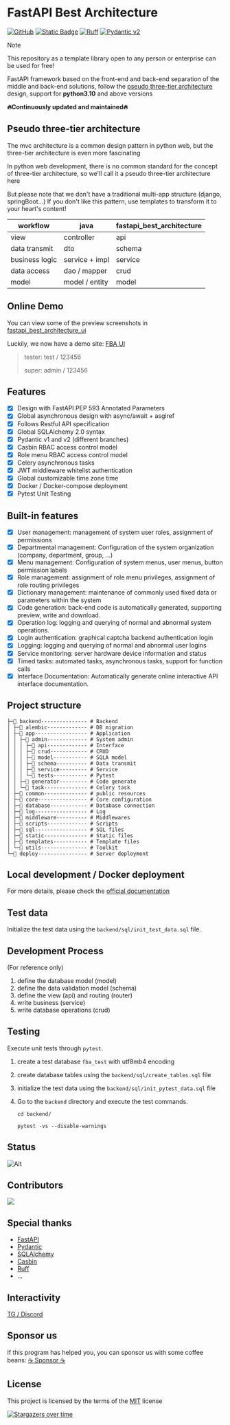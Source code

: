 # FastAPI Best Architecture

[![GitHub](https://img.shields.io/github/license/fastapi-practices/fastapi_best_architecture)](https://github.com/fastapi-practices/fastapi_best_architecture/blob/master/LICENSE)
[![Static Badge](https://img.shields.io/badge/python-3.10%2B-blue)](https://www.python.org/downloads/)
[![Ruff](https://img.shields.io/endpoint?url=https://raw.githubusercontent.com/astral-sh/ruff/main/assets/badge/v2.json)](https://github.com/astral-sh/ruff)
[![Pydantic v2](https://img.shields.io/endpoint?url=https://raw.githubusercontent.com/pydantic/pydantic/main/docs/badge/v2.json)](https://pydantic.dev)

> [!NOTE]
> This repository as a template library open to any person or enterprise can be used for free!

FastAPI framework based on the front-end and back-end separation of the middle and back-end solutions, follow
the [pseudo three-tier architecture](#pseudo-three-tier-architecture) design, support for **python3.10** and above
versions

**🔥Continuously updated and maintained🔥**

## Pseudo three-tier architecture

The mvc architecture is a common design pattern in python web, but the three-tier architecture is even more fascinating

In python web development, there is no common standard for the concept of three-tier architecture, so we'll call it a
pseudo three-tier architecture here

But please note that we don't have a traditional multi-app structure (django, springBoot...) If you don't like this
pattern, use templates to transform it to your heart's content!

| workflow       | java           | fastapi_best_architecture |
|----------------|----------------|---------------------------|
| view           | controller     | api                       |
| data transmit  | dto            | schema                    |
| business logic | service + impl | service                   |
| data access    | dao / mapper   | crud                      |
| model          | model / entity | model                     |

## Online Demo

You can view some of the preview screenshots
in [fastapi_best_architecture_ui](https://github.com/fastapi-practices/fastapi_best_architecture_ui)

Luckily, we now have a demo site: [FBA UI](https://fba.xwboy.top/)

> tester: test / 123456
>
> super: admin / 123456

## Features

- [x] Design with FastAPI PEP 593 Annotated Parameters
- [x] Global asynchronous design with async/await + asgiref
- [x] Follows Restful API specification
- [x] Global SQLAlchemy 2.0 syntax
- [x] Pydantic v1 and v2 (different branches)
- [x] Casbin RBAC access control model
- [x] Role menu RBAC access control model
- [x] Celery asynchronous tasks
- [x] JWT middleware whitelist authentication
- [x] Global customizable time zone time
- [x] Docker / Docker-compose deployment
- [x] Pytest Unit Testing

## Built-in features

- [x] User management: management of system user roles, assignment of permissions
- [x] Departmental management: Configuration of the system organization (company, department, group, ...)
- [x] Menu management: Configuration of system menus, user menus, button permission labels
- [x] Role management: assignment of role menu privileges, assignment of role routing privileges
- [x] Dictionary management: maintenance of commonly used fixed data or parameters within the system
- [x] Code generation: back-end code is automatically generated, supporting preview, write and download.
- [x] Operation log: logging and querying of normal and abnormal system operations.
- [x] Login authentication: graphical captcha backend authentication login
- [x] Logging: logging and querying of normal and abnormal user logins
- [x] Service monitoring: server hardware device information and status
- [x] Timed tasks: automated tasks, asynchronous tasks, support for function calls
- [x] Interface Documentation: Automatically generate online interactive API interface documentation.

## Project structure

```
├─📁 backend--------------- # Backend
│ ├─📁 alembic------------- # DB migration
│ ├─📁 app----------------- # Application
│ │ ├─📁 admin------------- # System admin
│ │ │ ├─📁 api------------- # Interface
│ │ │ ├─📁 crud------------ # CRUD
│ │ │ ├─📁 model----------- # SQLA model
│ │ │ ├─📁 schema---------- # Data transmit
│ │ │ ├─📁 service--------- # Service
│ │ │ └─📁 tests----------- # Pytest
│ │ ├─📁 generator--------- # Code generate
│ │ └─📁 task-------------- # Celery task
│ ├─📁 common-------------- # public resources
│ ├─📁 core---------------- # Core configuration
│ ├─📁 database------------ # Database connection
│ ├─📁 log----------------- # Log
│ ├─📁 middleware---------- # Middlewares
│ ├─📁 scripts------------- # Scripts
│ ├─📁 sql----------------- # SQL files
│ ├─📁 static-------------- # Static files
│ ├─📁 templates----------- # Template files
│ └─📁 utils--------------- # Toolkit
└─📁 deploy---------------- # Server deployment
```

## Local development / Docker deployment

For more details, please check
the [official documentation](https://fastapi-practices.github.io/fastapi_best_architecture_docs/)

## Test data

Initialize the test data using the `backend/sql/init_test_data.sql` file.

## Development Process

(For reference only)

1. define the database model (model)
2. define the data validation model (schema)
3. define the view (api) and routing (router)
4. write business (service)
5. write database operations (crud)

## Testing

Execute unit tests through `pytest`.

1. create a test database `fba_test` with utf8mb4 encoding
2. create database tables using the `backend/sql/create_tables.sql` file
3. initialize the test data using the `backend/sql/init_pytest_data.sql` file
4. Go to the `backend` directory and execute the test commands.

   ```shell
   cd backend/
   
   pytest -vs --disable-warnings
   ```

## Status

![Alt](https://repobeats.axiom.co/api/embed/b2174ef1abbebaea309091f1c998fc97d0c1536a.svg "Repo beats analytics image")

## Contributors

<a href="https://github.com/fastapi-practices/fastapi_best_architecture/graphs/contributors">
  <img src="https://contrib.rocks/image?repo=fastapi-practices/fastapi_best_architecture"/>
</a>

## Special thanks

- [FastAPI](https://fastapi.tiangolo.com/)
- [Pydantic](https://docs.pydantic.dev/latest/)
- [SQLAlchemy](https://docs.sqlalchemy.org/en/20/)
- [Casbin](https://casbin.org/zh/)
- [Ruff](https://beta.ruff.rs/docs/)
- ...

## Interactivity

[TG / Discord](https://wu-clan.github.io/homepage/)

## Sponsor us

If this program has helped you, you can sponsor us with some coffee
beans: [:coffee: Sponsor :coffee:](https://wu-clan.github.io/sponsor/)

## License

This project is licensed by the terms of
the [MIT](https://github.com/fastapi-practices/fastapi_best_architecture/blob/master/LICENSE) license

[![Stargazers over time](https://starchart.cc/fastapi-practices/fastapi_best_architecture.svg?variant=adaptive)](https://starchart.cc/fastapi-practices/fastapi_best_architecture)
